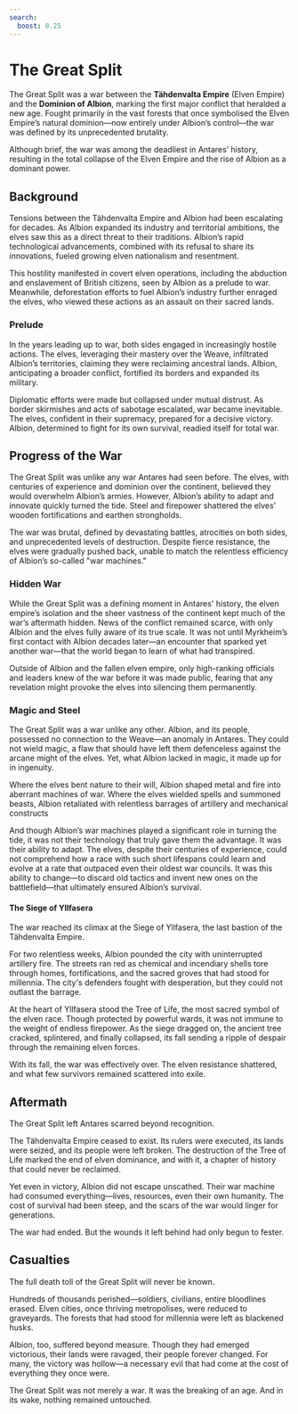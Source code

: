 ```yaml
---
search:
  boost: 0.25
---
```


# The Great Split

The Great Split was a war between the **Tähdenvalta Empire** (Elven Empire) and the **Dominion of Albion**, marking the first major conflict that heralded a new age. Fought primarily in the vast forests that once symbolised the Elven Empire’s natural dominion—now entirely under Albion’s control—the war was defined by its unprecedented brutality.

Although brief, the war was among the deadliest in Antares’ history, resulting in the total collapse of the Elven Empire and the rise of Albion as a dominant power.

## Background

Tensions between the Tähdenvalta Empire and Albion had been escalating for decades. As Albion expanded its industry and territorial ambitions, the elves saw this as a direct threat to their traditions. Albion’s rapid technological advancements, combined with its refusal to share its innovations, fueled growing elven nationalism and resentment.

This hostility manifested in covert elven operations, including the abduction and enslavement of British citizens, seen by Albion as a prelude to war. Meanwhile, deforestation efforts to fuel Albion’s industry further enraged the elves, who viewed these actions as an assault on their sacred lands.

### Prelude

In the years leading up to war, both sides engaged in increasingly hostile actions. The elves, leveraging their mastery over the Weave, infiltrated Albion’s territories, claiming they were reclaiming ancestral lands. Albion, anticipating a broader conflict, fortified its borders and expanded its military.

Diplomatic efforts were made but collapsed under mutual distrust. As border skirmishes and acts of sabotage escalated, war became inevitable. The elves, confident in their supremacy, prepared for a decisive victory. Albion, determined to fight for its own survival, readied itself for total war.

## Progress of the War

The Great Split was unlike any war Antares had seen before. The elves, with centuries of experience and dominion over the continent, believed they would overwhelm Albion’s armies. However, Albion’s ability to adapt and innovate quickly turned the tide. Steel and firepower shattered the elves’ wooden fortifications and earthen strongholds.

The war was brutal, defined by devastating battles, atrocities on both sides, and unprecedented levels of destruction. Despite fierce resistance, the elves were gradually pushed back, unable to match the relentless efficiency of Albion’s so-called "war machines."

### Hidden War  

While the Great Split was a defining moment in Antares' history, the elven empire’s isolation and the sheer vastness of the continent kept much of the war’s aftermath hidden. News of the conflict remained scarce, with only Albion and the elves fully aware of its true scale. It was not until Myrkheim’s first contact with Albion decades later—an encounter that sparked yet another war—that the world began to learn of what had transpired.  

Outside of Albion and the fallen elven empire, only high-ranking officials and leaders knew of the war before it was made public, fearing that any revelation might provoke the elves into silencing them permanently.

### Magic and Steel

The Great Split was a war unlike any other. Albion, and its people, possessed no connection to the Weave—an anomaly in Antares. They could not wield magic, a flaw that should have left them defenceless against the arcane might of the elves. Yet, what Albion lacked in magic, it made up for in ingenuity.

Where the elves bent nature to their will, Albion shaped metal and fire into aberrant machines of war. Where the elves wielded spells and summoned beasts, Albion retaliated with relentless barrages of artillery and mechanical constructs

And though Albion’s war machines played a significant role in turning the tide, it was not their technology that truly gave them the advantage. It was their ability to adapt. The elves, despite their centuries of experience, could not comprehend how a race with such short lifespans could learn and evolve at a rate that outpaced even their oldest war councils. It was this ability to change—to discard old tactics and invent new ones on the battlefield—that ultimately ensured Albion’s survival.

#### The Siege of Yllfasera

The war reached its climax at the Siege of Yllfasera, the last bastion of the Tähdenvalta Empire.

For two relentless weeks, Albion pounded the city with uninterrupted artillery fire. The streets ran red as chemical and incendiary shells tore through homes, fortifications, and the sacred groves that had stood for millennia. The city's defenders fought with desperation, but they could not outlast the barrage.

At the heart of Yllfasera stood the Tree of Life, the most sacred symbol of the elven race. Though protected by powerful wards, it was not immune to the weight of endless firepower. As the siege dragged on, the ancient tree cracked, splintered, and finally collapsed, its fall sending a ripple of despair through the remaining elven forces.

With its fall, the war was effectively over. The elven resistance shattered, and what few survivors remained scattered into exile.

## Aftermath

The Great Split left Antares scarred beyond recognition.

The Tähdenvalta Empire ceased to exist. Its rulers were executed, its lands were seized, and its people were left broken. The destruction of the Tree of Life marked the end of elven dominance, and with it, a chapter of history that could never be reclaimed.

Yet even in victory, Albion did not escape unscathed. Their war machine had consumed everything—lives, resources, even their own humanity. The cost of survival had been steep, and the scars of the war would linger for generations.

The war had ended. But the wounds it left behind had only begun to fester.

## Casualties

The full death toll of the Great Split will never be known.

Hundreds of thousands perished—soldiers, civilians, entire bloodlines erased. Elven cities, once thriving metropolises, were reduced to graveyards. The forests that had stood for millennia were left as blackened husks.

Albion, too, suffered beyond measure. Though they had emerged victorious, their lands were ravaged, their people forever changed. For many, the victory was hollow—a necessary evil that had come at the cost of everything they once were.

The Great Split was not merely a war. It was the breaking of an age. And in its wake, nothing remained untouched.